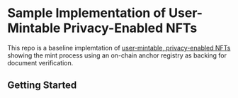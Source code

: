 # Sample Implementation of User-Mintable Privacy-Enabled NFTs
This repo is a baseline implemtation of [user-mintable, privacy-enabled NFTs](https://medium.com/centrifuge/user-mintable-privacy-enabled-nft-via-ethereum-erc-721-662ba7e4425) showing the mint process using an on-chain anchor registry as backing for document verification.

## Getting Started
<TODO>

